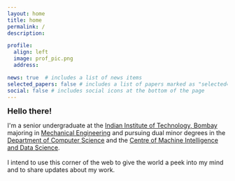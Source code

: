 ```yaml
---
layout: home
title: home
permalink: /
description:

profile:
  align: left
  image: prof_pic.png
  address:

news: true  # includes a list of news items
selected_papers: false # includes a list of papers marked as "selected={true}"
social: false # includes social icons at the bottom of the page
---
```


<!-- <br> -->
<span style="font-weight:bold; font-size: large" > Hello there!</span>

I'm a senior undergraduate at the [Indian Institute of Technology, Bombay](https://www.iitb.ac.in/) majoring in [Mechanical Engineering](https://www.me.iitb.ac.in/) and pursuing dual minor degrees in the [Department of Computer Science](https://www.cse.iitb.ac.in/) and the [Centre of Machine Intelligence and Data Science](https://www.minds.iitb.ac.in/). <br><br>
I intend to use this corner of the web to give the world a peek into my mind and to share updates about my work.